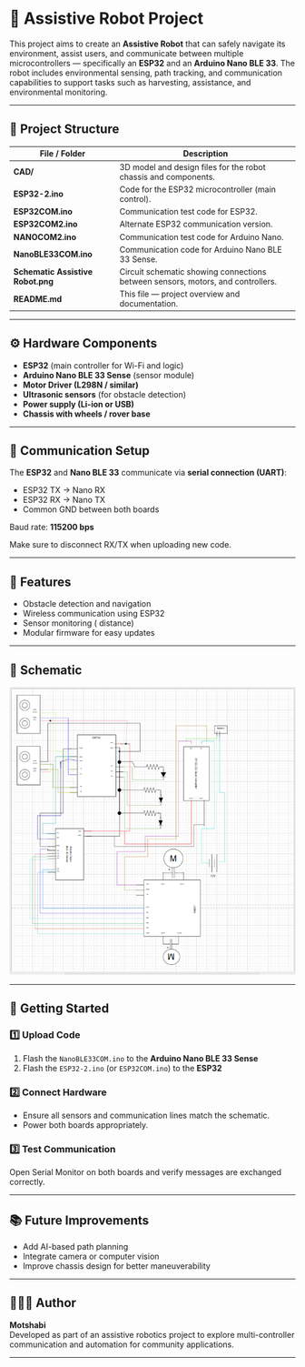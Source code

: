# 🤖 Assistive Robot Project

This project aims to create an **Assistive Robot** that can safely navigate its environment, assist users, and communicate between multiple microcontrollers — specifically an **ESP32** and an **Arduino Nano BLE 33**. The robot includes environmental sensing, path tracking, and communication capabilities to support tasks such as harvesting, assistance, and environmental monitoring.

---

## 📁 Project Structure

| File / Folder | Description |
|----------------|-------------|
| **CAD/** | 3D model and design files for the robot chassis and components. |
| **ESP32-2.ino** | Code for the ESP32 microcontroller (main control). |
| **ESP32COM.ino** | Communication test code for ESP32. |
| **ESP32COM2.ino** | Alternate ESP32 communication version. |
| **NANOCOM2.ino** | Communication test code for Arduino Nano. |
| **NanoBLE33COM.ino** | Communication code for Arduino Nano BLE 33 Sense. |
| **Schematic Assistive Robot.png** | Circuit schematic showing connections between sensors, motors, and controllers. |
| **README.md** | This file — project overview and documentation. |

---

## ⚙️ Hardware Components

- **ESP32** (main controller for Wi-Fi and logic)
- **Arduino Nano BLE 33 Sense** (sensor module)
- **Motor Driver (L298N / similar)**
- **Ultrasonic sensors** (for obstacle detection)
- **Power supply (Li-ion or USB)**
- **Chassis with wheels / rover base**

---

## 🔌 Communication Setup

The **ESP32** and **Nano BLE 33** communicate via **serial connection (UART)**:
- ESP32 TX → Nano RX  
- ESP32 RX → Nano TX  
- Common GND between both boards  

Baud rate: **115200 bps**  

Make sure to disconnect RX/TX when uploading new code.

---

## 🧠 Features

- Obstacle detection and navigation
- Wireless communication using ESP32
- Sensor monitoring ( distance)
- Modular firmware for easy updates

---

## 🧩 Schematic

![Schematic Assistive Robot](Schematic%20Assistive%20Robot.png)

---

## 🚀 Getting Started

### 1️⃣ Upload Code
1. Flash the `NanoBLE33COM.ino` to the **Arduino Nano BLE 33 Sense**
2. Flash the `ESP32-2.ino` (or `ESP32COM.ino`) to the **ESP32**

### 2️⃣ Connect Hardware
- Ensure all sensors and communication lines match the schematic.
- Power both boards appropriately.

### 3️⃣ Test Communication
Open Serial Monitor on both boards and verify messages are exchanged correctly.

---

## 📚 Future Improvements

- Add AI-based path planning  
- Integrate camera or computer vision  
- Improve chassis design for better maneuverability  
    

---

## 👩🏽‍💻 Author
**Motshabi**  
Developed as part of an assistive robotics project to explore multi-controller communication and automation for community applications.

---



